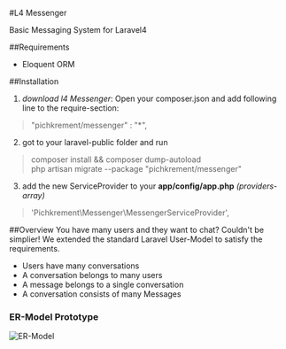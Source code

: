 #L4 Messenger

Basic Messaging System for Laravel4

##Requirements

* Eloquent ORM

##Installation

1. *download l4 Messenger*: Open your composer.json and add following line to the require-section:

> "pichkrement/messenger" : "*",

2. got to your laravel-public folder and run

> composer install && composer dump-autoload  
> php artisan migrate --package "pichkrement/messenger"

3. add the new ServiceProvider to your **app/config/app.php** *(providers-array)*

> 'Pichkrement\Messenger\MessengerServiceProvider',

##Overview
You have many users and they want to chat? Couldn't be simplier!
We extended the standard Laravel User-Model to satisfy the requirements.

* Users have many conversations
* A conversation belongs to many users
* A message belongs to a single conversation
* A conversation consists of many Messages

### ER-Model Prototype

![ER-Model](https://googledrive.com/host/0B_FVWRYj6sQ7WG42TVp2U0ZmaDQ)